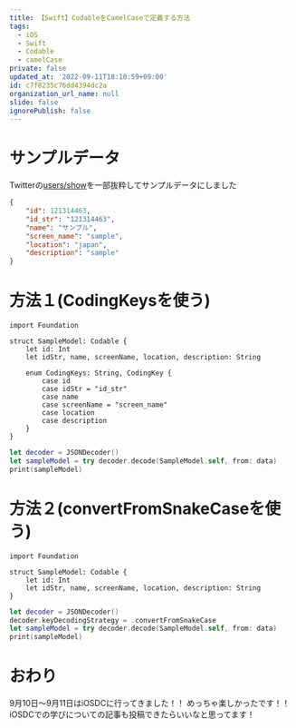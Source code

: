 ```yaml
---
title: 【Swift】CodableをCamelCaseで定義する方法
tags:
  - iOS
  - Swift
  - Codable
  - camelCase
private: false
updated_at: '2022-09-11T18:10:59+09:00'
id: c7f8235c76dd4394dc2a
organization_url_name: null
slide: false
ignorePublish: false
---
```

# サンプルデータ
Twitterの[users/show](https://developer.twitter.com/en/docs/twitter-api/v1/accounts-and-users/follow-search-get-users/api-reference/get-users-show)を一部抜粋してサンプルデータにしました

```sample.json
{
    "id": 121314463,
    "id_str": "121314463",
    "name": "サンプル",
    "screen_name": "sample",
    "location": "japan",
    "description": "sample"
}
```



# 方法１(CodingKeysを使う)
```swift:SampleModel
import Foundation

struct SampleModel: Codable {
    let id: Int
    let idStr, name, screenName, location, description: String

    enum CodingKeys: String, CodingKey {
        case id
        case idStr = "id_str"
        case name
        case screenName = "screen_name"
        case location
        case description
    }
}
```

```swift
let decoder = JSONDecoder()
let sampleModel = try decoder.decode(SampleModel.self, from: data)
print(sampleModel)
```

# 方法２(convertFromSnakeCaseを使う)
```swift:SampleModel
import Foundation

struct SampleModel: Codable {
    let id: Int
    let idStr, name, screenName, location, description: String
}
```

```swift
let decoder = JSONDecoder()
decoder.keyDecodingStrategy = .convertFromSnakeCase
let sampleModel = try decoder.decode(SampleModel.self, from: data)
print(sampleModel)
```

# おわり
9月10日〜9月11日はiOSDCに行ってきました！！
めっちゃ楽しかったです！！
iOSDCでの学びについての記事も投稿できたらいいなと思ってます！
